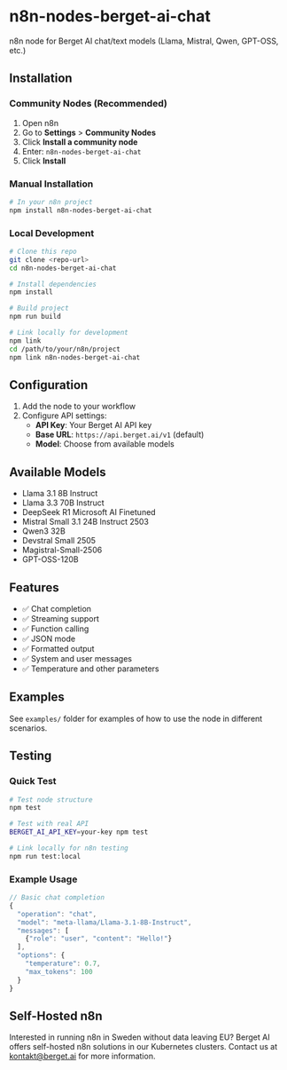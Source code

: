 # n8n-nodes-berget-ai-chat

n8n node for Berget AI chat/text models (Llama, Mistral, Qwen, GPT-OSS, etc.)

## Installation

### Community Nodes (Recommended)

1. Open n8n
2. Go to **Settings** > **Community Nodes**
3. Click **Install a community node**
4. Enter: `n8n-nodes-berget-ai-chat`
5. Click **Install**

### Manual Installation

```bash
# In your n8n project
npm install n8n-nodes-berget-ai-chat
```

### Local Development

```bash
# Clone this repo
git clone <repo-url>
cd n8n-nodes-berget-ai-chat

# Install dependencies
npm install

# Build project
npm run build

# Link locally for development
npm link
cd /path/to/your/n8n/project
npm link n8n-nodes-berget-ai-chat
```

## Configuration

1. Add the node to your workflow
2. Configure API settings:
   - **API Key**: Your Berget AI API key
   - **Base URL**: `https://api.berget.ai/v1` (default)
   - **Model**: Choose from available models

## Available Models

- Llama 3.1 8B Instruct
- Llama 3.3 70B Instruct  
- DeepSeek R1 Microsoft AI Finetuned
- Mistral Small 3.1 24B Instruct 2503
- Qwen3 32B
- Devstral Small 2505
- Magistral-Small-2506
- GPT-OSS-120B

## Features

- ✅ Chat completion
- ✅ Streaming support
- ✅ Function calling
- ✅ JSON mode
- ✅ Formatted output
- ✅ System and user messages
- ✅ Temperature and other parameters

## Examples

See `examples/` folder for examples of how to use the node in different scenarios.

## Testing

### Quick Test
```bash
# Test node structure
npm test

# Test with real API
BERGET_AI_API_KEY=your-key npm test

# Link locally for n8n testing
npm run test:local
```

### Example Usage
```javascript
// Basic chat completion
{
  "operation": "chat",
  "model": "meta-llama/Llama-3.1-8B-Instruct",
  "messages": [
    {"role": "user", "content": "Hello!"}
  ],
  "options": {
    "temperature": 0.7,
    "max_tokens": 100
  }
}
```

## Self-Hosted n8n

Interested in running n8n in Sweden without data leaving EU? Berget AI offers self-hosted n8n solutions in our Kubernetes clusters. Contact us at [kontakt@berget.ai](mailto:kontakt@berget.ai) for more information.
